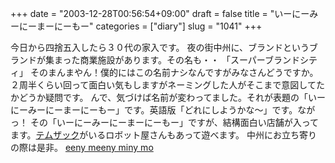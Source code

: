 +++
date = "2003-12-28T00:56:54+09:00"
draft = false
title = "いーにーみーにーまーにーもー"
categories = ["diary"]
slug = "1041"
+++

今日から四捨五入したら３０代の家入です。
夜の街中州に、ブランドというブランドが集まった商業施設があります。その名も・・
「スーパーブランドシティ」
そのまんまやん！僕的にはこの名前ナシなんですがみなさんどうですか。２周半くらい回って面白い気もしますがネーミングした人がそこまで意図してたかどうか疑問です。
んで、気づけば名前が変わってました。それが表題の「いーにーみーにーまーにーもー」です。英語版「どれにしようかな～」です。ながっ！
その「いーにーみーにーまーにーもー」ですが、結構面白い店舗が入ってます。<a href="http://www.tmsuk.co.jp/">テムザック</a>がいるロボット屋さんもあって遊べます。
中州にお立ち寄りの際は是非。
<a href="http://www.em3.jp/">eeny meeny miny mo</a>
